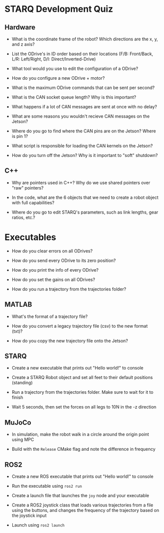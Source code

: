 # STARQ Development Quiz

## Hardware

- What is the coordinate frame of the robot? Which directions are the x, y, and z axis?

- List the ODrive's in ID order based on their locations (F/B: Front/Back, L/R: Left/Right, D/I: Direct/Inverted-Drive)

- What tool would you use to edit the configuration of a ODrive?

- How do you configure a new ODrive + motor?

- What is the maximum ODrive commands that can be sent per second?

- What is the CAN socket queue length? Why is this important?

- What happens if a lot of CAN messages are sent at once with no delay?

- What are some reasons you wouldn't recieve CAN messages on the Jetson?

- Where do you go to find where the CAN pins are on the Jetson? Where is pin 1?

- What script is responsible for loading the CAN kernels on the Jetson?

- How do you turn off the Jetson? Why is it important to "soft" shutdown?

## C++

- Why are pointers used in C++?  Why do we use shared pointers over "raw" pointers?

- In the code, what are the 6 objects that we need to create a robot object with full capabilities?

- Where do you go to edit STARQ's parameters, such as link lengths, gear ratios, etc.?

# Executables

- How do you clear errors on all ODrives?

- How do you send every ODrive to its zero position?

- How do you print the info of every ODrive?

- How do you set the gains on all ODrives?

- How do you run a trajectory from the trajectories folder?

## MATLAB

- What's the format of a trajectory file?

- How do you convert a legacy trajectory file (csv) to the new format (txt)?

- How do you copy the new trajectory file onto the Jetson?

## STARQ

- Create a new executable that prints out "Hello world!" to console

- Create a STARQ Robot object and set all feet to their default positions (standing)

- Run a trajectory from the trajectories folder.  Make sure to wait for it to finish

- Wait 5 seconds, then set the forces on all legs to 10N in the -z direction

## MuJoCo

- In simulation, make the robot walk in a circle around the origin point using MPC

- Build with the `Release` CMake flag and note the difference in frequency

## ROS2

- Create a new ROS executable that prints out "Hello world!" to console

- Run the executable using `ros2 run`

- Create a launch file that launches the `joy` node and your executable

- Create a ROS2 joystick class that loads various trajectories from a file using the buttons, and changes the frequency of the trajectory based on the joystick input

- Launch using `ros2 launch`